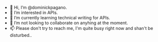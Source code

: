 - 👋 Hi, I’m @dominickpagano.
- 👀 I’m interested in APIs.
- 🌱 I’m currently learning technical writing for APIs.
- 💞️ I’m not looking to collaborate on anyhing at the moment.
- 📫 Please don't try to reach me, I'm quite busy right now and shan't be disturbed..

<!---
dominickpagano/dominickpagano is a ✨ special ✨ repository because its `README.md` (this file) appears on your GitHub profile.
You can click the Preview link to take a look at your changes.
--->
